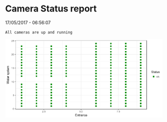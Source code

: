 Camera Status report
================
17/05/2017 - 06:56:07

    All cameras are up and running

![](camreport_files/figure-markdown_github/unnamed-chunk-2-1.png)
